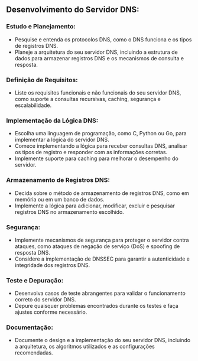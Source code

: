 ## Desenvolvimento do Servidor DNS:

### Estudo e Planejamento:
- Pesquise e entenda os protocolos DNS, como o DNS funciona e os tipos de registros DNS.
- Planeje a arquitetura do seu servidor DNS, incluindo a estrutura de dados para armazenar registros DNS e os mecanismos de consulta e resposta.

### Definição de Requisitos:
- Liste os requisitos funcionais e não funcionais do seu servidor DNS, como suporte a consultas recursivas, caching, segurança e escalabilidade.

### Implementação da Lógica DNS:
- Escolha uma linguagem de programação, como C, Python ou Go, para implementar a lógica do servidor DNS.
- Comece implementando a lógica para receber consultas DNS, analisar os tipos de registro e responder com as informações corretas.
- Implemente suporte para caching para melhorar o desempenho do servidor.

### Armazenamento de Registros DNS:
- Decida sobre o método de armazenamento de registros DNS, como em memória ou em um banco de dados.
- Implemente a lógica para adicionar, modificar, excluir e pesquisar registros DNS no armazenamento escolhido.

### Segurança:
- Implemente mecanismos de segurança para proteger o servidor contra ataques, como ataques de negação de serviço (DoS) e spoofing de resposta DNS.
- Considere a implementação de DNSSEC para garantir a autenticidade e integridade dos registros DNS.

### Teste e Depuração:
- Desenvolva casos de teste abrangentes para validar o funcionamento correto do servidor DNS.
- Depure quaisquer problemas encontrados durante os testes e faça ajustes conforme necessário.

### Documentação:
- Documente o design e a implementação do seu servidor DNS, incluindo a arquitetura, os algoritmos utilizados e as configurações recomendadas.
